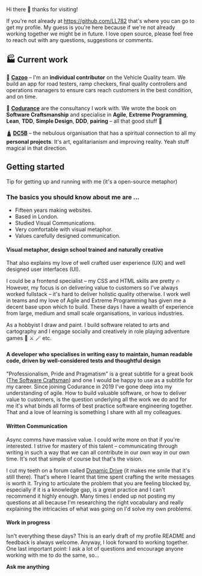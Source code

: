 Hi there 👋 thanks for visiting!

If you're not already at https://github.com/LL782 that's where you can go to get my profile. My guess is you're here because if we're not already working together we might be in future. I love open source, please feel free to reach out with any questions, suggestions or comments.

## 🏭 Current work
🚗 [**Cazoo**](https://github.com/Cazoo-uk) – I'm an **individual contributor** on the Vehicle Quality team. We build an app for road testers, ramp checkers, final quality controllers and operations managers to ensure cars reach customers in the best condition, and on time.

🧐 [**Codurance**](https://www.codurance.com/) are the consultancy I work with. We wrote the book on **Software Craftsmanship** and specialise in **Agile**, **Extreme Programming**, **Lean**, **TDD**, **Simple Design**, **DDD**, **pairing** – all that good stuff 🧡

🛕 [**DC5B**](https://www.dc5b.com/) – the nebulous organisation that has a spiritual connection to all my **personal projects**. It's art, egalitarianism and improving reality. Yeah stuff magical in that direction. 

## Getting started

Tip for getting up and running with me (it's a open-source metaphor)

### The basics you should know about me are ...

- Fifteen years making websites. 
- Based in London. 
- Studied Visual Communications. 
- Very comfortable with visual metaphor. 
- Values carefully designed communication.

#### Visual metaphor, design school trained and naturally creative

That also explains my love of well crafted user experience (UX) and well designed user interfaces (UI). 

I could be a frontend specialist – my CSS and HTML skills are pretty 🔥 However, my focus is on delivering value to customers so I've always worked fullstack – it's hard to deliver holistic quality otherwise. I work well in teams and my love of Agile and Extreme Programming has given me a decent base upon which to build. These days I have a wealth of experience from large, medium and small scale organisations, in various industries.

As a hobbyist I draw and paint. I build software related to arts and cartography and I engage socially and creatively in role playing adventure games 🐉 ⚔️ 🪄 etc. 

#### A developer who specialises in writing easy to maintain, human readable code, driven by well-considered tests and thoughtful design

"Professionalism, Pride and Pragmatism" is a great subtitle for a great book ([The Software Craftsman](https://www.codurance.com/publications/the-software-craftsman)) and one I would be happy to use as a subtitle for my career. Since joining Codurance in 2019 I've gone deep into my understanding of agile. How to build valuable software, or how to deliver value to customers, is the question underlying all the work we do and for me it's what binds all forms of best practice software engineering together. That and a love of learning is something I share with all my colleagues.

#### Written Communication

Async comms have massive value. I could write more on that if you're interested. I strive for mastery of this talent – communicating through writing in such a way that we can all contribute in our own way in our own time. It's not that simple of course but that's the vision.

I cut my teeth on a forum called [Dynamic Drive](http://dynamicdrive.com/) (it makes me smile that it's still there). That's where I learnt that time spent crafting the write messages is worth it.  Trying to articulate the problem that you are feeling blocked by, especially if it is a knowledge gap, is a great practice and I can't recommend it highly enough. Many times I ended up not posting my questions at all because I'm researching the right vocabulary and really explaining the intricacies of what was going on I'd solve my own problems.   

#### Work in progress

Isn't everything these days? This is an early draft of my profile README and feedback is always welcome. Anyway, I look forward to working together. One last important point: I ask a lot of questions and encourage anyone working with me to do the same, so...

**Ask me anything**

<!--

I've started a "manual of me" (at [my.manualof.me/s/e29...](https://my.manualof.me/s/e291f5b21d24dfd3bb93325223ff781a))

GitHub wrote:

Here are some ideas to get you started:

- 🔭 I’m currently working on ...
- 🌱 I’m currently learning ...
- 👯 I’m looking to collaborate on ...
- 🤔 I’m looking for help with ...
- 💬 Ask me about ...
- 📫 How to reach me: ...
- 😄 Pronouns: ...
- ⚡ Fun fact: ...


My notes:

I'm drawing from three sources of inspiration for this README:

1. A colleague's [profile README](https://github.com/gargath/gargath)
1. [GitHub's docs ](https://docs.github.com/en/account-and-profile/setting-up-and-managing-your-github-profile/customizing-your-profile/managing-your-profile-readme) on customizing your profile README
1. The [manual of me](https://www.manualof.me) concept
-->

